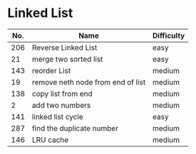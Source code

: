 # Linked List

| No. | Name | Difficulty |
| -------- | -------- | -------- |
| 206 | Reverse Linked List | easy |
| 21 | merge two sorted list | easy |
| 143 | reorder List | medium |
| 19 | remove neth node from end of list | medium | 
| 138 | copy list from end | medium | 
| 2 | add two numbers | medium |
| 141 | linked list cycle | easy |
| 287 | find the duplicate number | medium |
| 146 | LRU cache | medium |
 